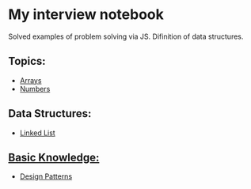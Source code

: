 # My interview notebook
Solved examples of problem solving via JS.
Difinition of data structures.

<h2>Topics:</h2>

<ul>
    <li><a href="./array">Arrays </a></li>
    <li><a href="./number"> Numbers </a></li>
</ul>

<h2> Data Structures:</h2>

<ul>
    <li><a href="./dataStructure">Linked List</li>
</ul>

<h2> Basic Knowledge:</h2>

<ul>
    <li><a href="./basic">Design Patterns</li>
</ul>
